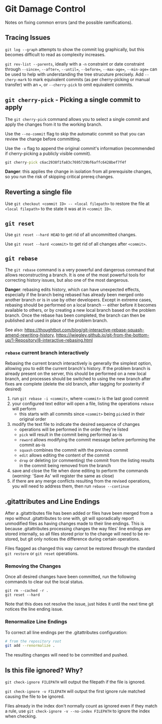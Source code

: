 # Git Damage Control
Notes on fixing common errors (and the possible ramifications).

## Tracing Issues
`git log --graph` attempts to show the commit log graphically, but this becomes difficult to read as complexity increases.

`git rev-list --parents`, ideally with a `-n` constraint or date constraint through `--since=`, `--after=`, `--until=`, `--before=`, `--max-age=`, `--min-age=` can be used to help with understanding the tree strucuture precisely. Add `--chery-mark` to mark equivalent commits (as per cherry-picking or manual transfer) with an `=`, or `--cherry-pick` to omit equivalent commits.

## `git cherry-pick` - Picking a single commit to apply
The `git cherry-pick` command allows you to select a single commit and apply the changes from it to the working branch.

Use the `--no-commit` flag to skip the automatic commit so that you can review the change before committing.

Use the `-x` flag to append the original commit's information (recommended if cherry-picking a publicly visible commit).

``` bat
git cherry-pick c6ac2938f1fa83c7695729bf6affc6428bef7f4f
```

**Danger**: this applies the change in isolation from all prerequisite changes, so you run the risk of skipping critical prereq changes.

## Reverting a single file
Use `git checkout <commit ID> -- <local filepath>` to restore the file at `<local filepath>` to the state it was at in `<commit ID>`.


## `git reset`
Use `git reset --hard HEAD` to get rid of all uncommitted changes.

Use `git reset --hard <commit>` to get rid of all changes after `<commit>`.

## `git rebase`
The `git rebase` command is a very powerful and dangerous command that allows reconstructing a branch. It is one of the most powerful tools for correcting history issues, but also one of the most dangerous.


**Danger**: rebasing edits history, which can have unexpected effects, especially if the branch being rebased has already been merged onto another branch or is in use by other developers. Except in extreme cases, rebasing should be performed on a local branch -- either before it becomes available to others, or by creating a new local branch based on the problem branch. Once the rebase has been completed, the branch can then be published and used in place of the problem branch.

See also: https://thoughtbot.com/blog/git-interactive-rebase-squash-amend-rewriting-history, https://jwiegley.github.io/git-from-the-bottom-up/1-Repository/8-interactive-rebasing.html

### `rebase` current branch interactively
Rebasing the current branch interactively is generally the simplest option, allowing you to edit the current branch's history. If the problem branch is already present on the server, this should be performed on a new local branch, and processes should be switched to using the new branch after fixes are complete (delete the old branch, after tagging for posterity if desired)

1. run `git rebase -i <commit>`, where `<commit>` is the last good commit
2. your configured text editor will open a file, listing the operations `rebase` will perform
    * this starts with all commits since `<commit>` being `pick`ed in their original order
3. modify the text file to indicate the desired sequence of changes
    * operations will be performed in the order they're listed
    * `pick` will result in the commit being performed as-is
    * `reword` allows modifying the commit message before performing the commit as-is
    * `squash` combines the commit with the previous commit
    * `edit` allows editing the content of the commit
    * `drop` or deleting (or commenting) the commit from the listing results in the commit being removed from the branch
4. save and close the file when done editing to perform the commands (*warning*: 'Save As' will register the same as close)
5. if there are any merge conflicts resulting from the revised operations, you will need to address them, then run `rebase --continue`


## .gitattributes and Line Endings
After a .gitattributes file has been added or files have been merged from a repo without .gitattributes to one with, git will sporadically report unmodified files as having changes made to their line endings. This is because .gitattributes processing changes the way files' line endings are stored internally, so all files stored prior to the change will need to be re-stored, but git only notices the difference during certain operations.

Files flagged as changed this way cannot be restored through the standard `git restore` or `git reset` operations.

### Removing the Changes
Once all desired changes have been committed, run the following commands to clear out the local status.

```
git rm --cached -r .
git reset --hard
```

Note that this does not resolve the issue, just hides it until the next time git notices the line ending issue.

### Renormalize Line Endings
To correct all line endings per the .gitattributes configuration:

``` sh
# from the repository root
git add --renormalize .
```

The resulting changes will need to be committed and pushed.



## Is this file ignored? Why?
`git check-ignore FILEPATH` will output the filepath if the file is ignored.

`git check-ignore -v FILEPATH` will output the first ignore rule matched causing the file to be ignored.

Files already in the index don't normally count as ignored even if they match a rule, use `git check-ignore -v --no-index FILEPATH` to ignore the index when checking.